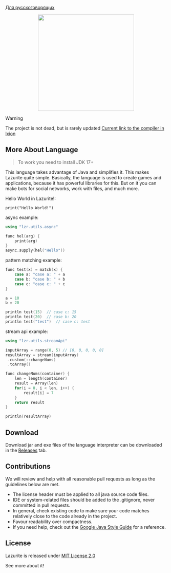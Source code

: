 [Для русскоговорящих](https://github.com/ArtyomKingmang/Lazurite/blob/main/README_RU.md)

<div align="center">
  <img src="icon.png" width="300">
</div>

> [!WARNING]
> The project is not dead, but is rarely updated
> [Current link to the compiler in Ixion](https://github.com/IxionLang/Lazurite)

## More About Language
>To work you need to install JDK 17+

This language takes advantage of Java and simplifies it. This makes Lazurite quite simple. Basically, the language is used to create games and applications, because it has powerful libraries for this. But on it you can make bots for social networks, work with files, and much more.

Hello World in Lazurite!:

```shell
print("Hello World!")
```


async example:
```cpp
using "lzr.utils.async"

func hel(arg) {
    print(arg)
}
async.supply(hel("Hello"))
```

pattern matching example:
```cpp
func test(x) = match(x) {
    case a: "case a: " + a
    case b: "case b: " + b
    case c: "case c: " + c
}

a = 10
b = 20

println test(15)  // case c: 15
println test(20)  // case b: 20
println test("test")  // case c: test
```

stream api example:
```cpp
using "lzr.utils.streamApi"

inputArray = range(0, 5) // [0, 0, 0, 0, 0]
resultArray = stream(inputArray)
 .custom(::changeNums)
 .toArray()

func changeNums(container) {
    len = length(container)
    result = Array(len)
    for(i = 0, i < len, i++) {
        result[i] = 7
    }
    return result
}

println(resultArray)

```

## Download
Download jar and exe files of the language interpreter can be downloaded in the [Releases](https://github.com/ArtyomKingmang/Lazurite/releases) tab.

## Contributions
We will review and help with all reasonable pull requests as long as the guidelines below are met.

- The license header must be applied to all java source code files.
- IDE or system-related files should be added to the .gitignore, never committed in pull requests.
- In general, check existing code to make sure your code matches relatively close to the code already in the project.
- Favour readability over compactness.
- If you need help, check out the [Google Java Style Guide](https://google.github.io/styleguide/javaguide.html) for a reference.




## License
Lazurite is released under [MIT License 2.0](https://github.com/ArtyomKingmang/Lazurite/wiki)

See more about it!


